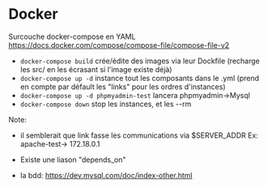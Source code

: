 # Docker

Surcouche docker-compose en YAML 
https://docs.docker.com/compose/compose-file/compose-file-v2

- `docker-compose build` crée/édite des images via leur Dockfile (recharge les src/ en les écrasant si l'image existe déjà)
- `docker-compose up -d` instance tout les composants dans le .yml (prend en compte par défault les "links" pour les ordres d'instances)
- `docker-compose up -d phpmyadmin-test` lancera phpmyadmin->Mysql
- `docker-compose down` stop les instances, et les --rm


Note: 
- il semblerait que link fasse les communications via $SERVER_ADDR Ex: apache-test-> 172.18.0.1

- Existe une liason "depends_on"

- la bdd: https://dev.mysql.com/doc/index-other.html